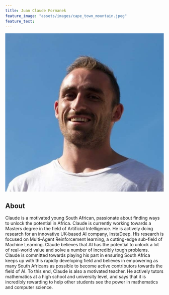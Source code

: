 ```yaml
---
title: Juan Claude Formanek
feature_image: "assets/images/cape_town_mountain.jpeg"
feature_text:
---
```


<img src="assets/images/claude_formanek.jpeg"/>

## About
Claude is a motivated young South African, passionate about finding ways to unlock the potential in Africa. Claude is currently working towards a Masters degree in the field of Artificial Intelligence. He is actively doing research for an innovative UK-based AI company, InstaDeep. His research is focused on Multi-Agent Reinforcement learning, a cutting-edge sub-field of Machine Learning. Claude believes that AI has the potential to unlock a lot of real-world value and solve a number of incredibly tough problems. Claude is committed towards playing his part in ensuring South Africa keeps up with this rapidly developing field and believes in empowering as many South Africans as possible to become active contributors towards the field of AI. To this end, Claude is also a motivated teacher. He actively tutors mathematics at a high school and university level, and says that it is incredibly rewarding to help other students see the power in mathematics and computer science.

